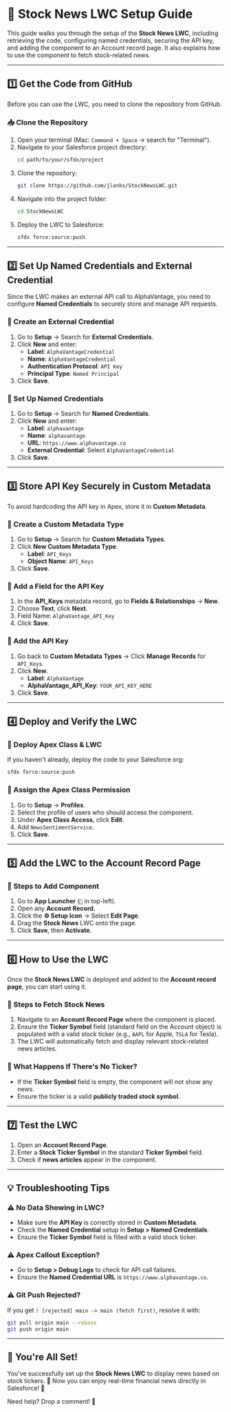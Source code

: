 
# **📘 Stock News LWC Setup Guide**  

This guide walks you through the setup of the **Stock News LWC**, including retrieving the code, configuring named credentials, securing the API key, and adding the component to an Account record page. It also explains how to use the component to fetch stock-related news.  

---

## **1️⃣ Get the Code from GitHub**  
Before you can use the LWC, you need to clone the repository from GitHub.  

### **📥 Clone the Repository**  
1. Open your terminal (Mac: `Command + Space` → search for "Terminal").  
2. Navigate to your Salesforce project directory:  
   ```bash
   cd path/to/your/sfdx/project
   ```
3. Clone the repository:  
   ```bash
   git clone https://github.com/jlanks/StockNewsLWC.git
   ```
4. Navigate into the project folder:  
   ```bash
   cd StockNewsLWC
   ```
5. Deploy the LWC to Salesforce:  
   ```bash
   sfdx force:source:push
   ```

---

## **2️⃣ Set Up Named Credentials and External Credential**  
Since the LWC makes an external API call to AlphaVantage, you need to configure **Named Credentials** to securely store and manage API requests.  

### **🔹 Create an External Credential**  
1. Go to **Setup** → Search for **External Credentials**.  
2. Click **New** and enter:  
   - **Label**: `AlphaVantageCredential`  
   - **Name**: `AlphaVantageCredential`  
   - **Authentication Protocol**: `API Key`  
   - **Principal Type**: `Named Principal`  
3. Click **Save**.  

### **🔹 Set Up Named Credentials**  
1. Go to **Setup** → Search for **Named Credentials**.  
2. Click **New** and enter:  
   - **Label**: `alphavantage`  
   - **Name**: `alphavantage`  
   - **URL**: `https://www.alphavantage.co`  
   - **External Credential**: Select `AlphaVantageCredential`  
3. Click **Save**.  

---

## **3️⃣ Store API Key Securely in Custom Metadata**  
To avoid hardcoding the API key in Apex, store it in **Custom Metadata**.  

### **🔹 Create a Custom Metadata Type**  
1. Go to **Setup** → Search for **Custom Metadata Types**.  
2. Click **New Custom Metadata Type**.  
   - **Label**: `API_Keys`  
   - **Object Name**: `API_Keys`  
3. Click **Save**.  

### **🔹 Add a Field for the API Key**  
1. In the **API_Keys** metadata record, go to **Fields & Relationships** → **New**.  
2. Choose **Text**, click **Next**.  
3. Field Name: `AlphaVantage_API_Key`  
4. Click **Save**.  

### **🔹 Add the API Key**  
1. Go back to **Custom Metadata Types** → Click **Manage Records** for `API_Keys`.  
2. Click **New**.  
   - **Label**: `AlphaVantage`  
   - **AlphaVantage_API_Key**: `YOUR_API_KEY_HERE`  
3. Click **Save**.  

---

## **4️⃣ Deploy and Verify the LWC**  
### **🔹 Deploy Apex Class & LWC**  
If you haven't already, deploy the code to your Salesforce org:  
```bash
sfdx force:source:push
```

### **🔹 Assign the Apex Class Permission**  
1. Go to **Setup** → **Profiles**.  
2. Select the profile of users who should access the component.  
3. Under **Apex Class Access**, click **Edit**.  
4. Add `NewsSentimentService`.  
5. Click **Save**.  

---

## **5️⃣ Add the LWC to the Account Record Page**  
### **🔹 Steps to Add Component**  
1. Go to **App Launcher** (`🔎` in top-left).  
2. Open any **Account Record**.  
3. Click the **⚙️ Setup Icon** → Select **Edit Page**.  
4. Drag the **Stock News** LWC onto the page.  
5. Click **Save**, then **Activate**.  

---

## **6️⃣ How to Use the LWC**  
Once the **Stock News LWC** is deployed and added to the **Account record page**, you can start using it.  

### **🔹 Steps to Fetch Stock News**  
1. Navigate to an **Account Record Page** where the component is placed.  
2. Ensure the **Ticker Symbol** field (standard field on the Account object) is populated with a valid stock ticker (e.g., `AAPL` for Apple, `TSLA` for Tesla).  
3. The LWC will automatically fetch and display relevant stock-related news articles.  

### **🔹 What Happens If There's No Ticker?**  
- If the **Ticker Symbol** field is empty, the component will not show any news.  
- Ensure the ticker is a valid **publicly traded stock symbol**.  

---

## **7️⃣ Test the LWC**  
1. Open an **Account Record Page**.  
2. Enter a **Stock Ticker Symbol** in the standard **Ticker Symbol** field.  
3. Check if **news articles** appear in the component.  

---

## **💡 Troubleshooting Tips**  
### **⚠️ No Data Showing in LWC?**  
- Make sure the **API Key** is correctly stored in **Custom Metadata**.  
- Check the **Named Credential** setup in **Setup > Named Credentials**.  
- Ensure the **Ticker Symbol** field is filled with a valid stock ticker.  

### **⚠️ Apex Callout Exception?**  
- Go to **Setup > Debug Logs** to check for API call failures.  
- Ensure the **Named Credential URL** is `https://www.alphavantage.co`.  

### **⚠️ Git Push Rejected?**  
If you get `! [rejected] main -> main (fetch first)`, resolve it with:  
```bash
git pull origin main --rebase
git push origin main
```

---

## **🎉 You're All Set!**  
You’ve successfully set up the **Stock News LWC** to display news based on stock tickers. 🚀 Now you can enjoy real-time financial news directly in Salesforce! 🎯  

Need help? Drop a comment! 💬
